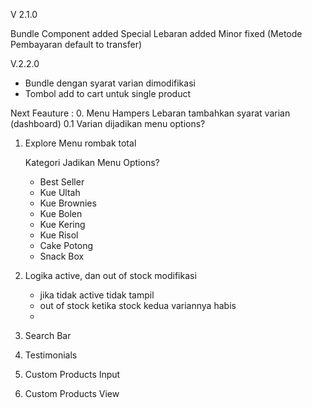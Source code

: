 V 2.1.0

Bundle Component added
Special Lebaran added
Minor fixed (Metode Pembayaran default to transfer)




V.2.2.0
+ Bundle dengan syarat varian dimodifikasi
+ Tombol add to cart untuk single product


Next Feauture : 
0. Menu Hampers Lebaran tambahkan syarat varian (dashboard)
    0.1 Varian dijadikan menu options?

1. Explore Menu rombak total

    Kategori Jadikan Menu Options? 

    - Best Seller
    - Kue Ultah
    - Kue Brownies
    - Kue Bolen
    - Kue Kering
    - Kue Risol
    - Cake Potong
    - Snack Box

2. Logika active, dan out of stock modifikasi 
    - jika tidak active tidak tampil
    - out of stock ketika stock kedua variannya habis
    - 

3. Search Bar

4. Testimonials

5. Custom Products Input

6. Custom Products View
